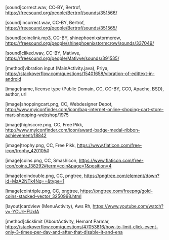 
[sound]correct.wav, CC-BY, Bertrof, https://freesound.org/people/Bertrof/sounds/351566/

[sound]incorrect.wav, CC-BY, Bertrof, https://freesound.org/people/Bertrof/sounds/351565/

[sound]coinclink.mp3, CC-BY, shinephoenixstormcrow, https://freesound.org/people/shinephoenixstormcrow/sounds/337049/

[sound]cliked.wav, CC-BY, Mativve, https://freesound.org/people/Mativve/sounds/391535/

[method]vibration input (MainActivity.java), Priya, https://stackoverflow.com/questions/15401658/vibration-of-edittext-in-android 

[image]name, license type (Public Domain, CC, CC-BY, CC0, Apache, BSD), author, url

[image]shoppingcart.png, CC, Webdesigner Depot, http://www.myiconfinder.com/icon/bag-internet-online-shoping-cart-store-mart-shopping-webshop/1975

[image]highscore.png, CC, 	Free Pikk, http://www.myiconfinder.com/icon/award-badge-medal-ribbon-achievement/18842

[image]trophy.png, CC, Free Pikk, https://www.flaticon.com/free-icon/trophy_420105#

[image]coins.png, CC, Smashicon, https://www.flaticon.com/free-icon/coins_138292#term=coin&page=1&position=4

[image]coindouble.png, CC, pngtree, https://pngtree.com/element/down?id=MzA2NTk4Ng==&type=1

[image]cointriple.png, CC, pngtree, https://pngtree.com/freepng/gold-coins-stacked-vector_3250998.html

[layout]cardview (MenuActivity), Aws Rh, https://www.youtube.com/watch?v=-YCUrHFUxlA

[method]clicklimit (AboutActivity, Hemant Parmar, https://stackoverflow.com/questions/47053816/how-to-limit-click-event-only-3-times-per-day-and-after-that-disable-it-and-ena




